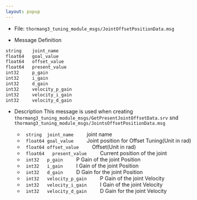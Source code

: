 ```yaml
---
layout: popup
---
```


- File: `thormang3_tuning_module_msgs/JointOffsetPositionData.msg`

- Message Definition

 ```c
 string    joint_name
 float64   goal_value
 float64   offset_value
 float64   present_value
 int32     p_gain
 int32     i_gain
 int32     d_gain
 int32     velocity_p_gain
 int32     velocity_i_gain
 int32     velocity_d_gain
 ```

- Description
This message is used when creating `thormang3_tuning_module_msgs/GetPresentJointOffsetData.srv` snd `thormang3_tuning_module_msgs/JointsOffsetPositionData.msg`  

    * ` string  joint_name`
&emsp;&emsp; joint name
    * ` float64 goal_value`
&emsp;&emsp; Joint position for Offset Tuning(Unit in rad)
    * ` float64 offset_value`
&emsp;&emsp; Offset(Unit in rad)
    * ` float64   present_value`
&emsp;&emsp; Current position of the joint
    * ` int32   p_gain`
&emsp;&emsp; P Gain of the joint Position
    * ` int32   i_gain`
&emsp;&emsp; I Gain of the joint Position
    * ` int32   d_gain`
&emsp;&emsp; D Gain for the joint Position
    * ` int32   velocity_p_gain`
&emsp;&emsp; P Gain of the joint Velocity
    * ` int32   velocity_i_gain`
&emsp;&emsp; I Gain of the joint Velocity
    * ` int32   velocity_d_gain`
&emsp;&emsp; D Gain for the joint Velocity

